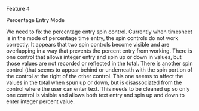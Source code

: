 Feature 4

Percentage Entry Mode

We need to fix the percentage entry spin control.  Currently when timesheet is in the mode of percentage time entry, the spin controls do not work correctly.  It appears that two spin controls become visible and are overlapping in a way that prevents the percent entry from working.  There is one control that allows integer entry and spin up or down in values, but those values are not recorded or reflected in the total.  There is another spin control (that seems to appear behind or underneath with the spin portion of the control at the right of the other control.  This one seems to affect the values in the total when spun up or down, but is disassociated from the control where the user can enter text.  This needs to be cleaned up so only one control is visible and allows both text entry and spin up and down to enter integer percent value.
